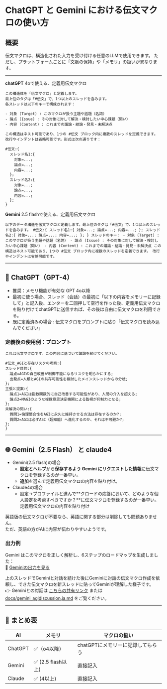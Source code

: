 # ChatGPT と Gemini における伝文マクロの使い方

## 概要

伝文マクロは、構造化された入力を受け付ける任意のLLMで使用できます。
ただし、プラットフォームごとに「文脈の保持」や「メモリ」の扱いが異なります。

---
**chatGPT** 4oで使える、定義用伝文マクロ
~~~
この構造体を「伝文マクロ」と定義します。
最上位のタグは「#伝文」で、1つ以上のスレッドを含みます。
各スレッドは以下のキーで構成されます：

- 対象 (Target) : このマクロが扱う主題や話題（名詞）
- 論点 (Issue) : その対象に対して解決・検討したい中心課題（問い）
- 内容 (Content) : これまでの議論・結論・発見・未解決点

この構造はネスト可能であり、1つの #伝文 ブロック内に複数のスレッドを定義できます。
改行やインデントは省略可能です。形式は次の通りです：

#伝文:{
  スレッド名1:{
    対象=...;
    論点=...;
    内容=...;
  };
  スレッド名2:{
    対象=...;
    論点=...;
    内容=...;
  };
}
~~~
**Gemini** 2.5 flashで使える、定義用伝文マクロ
~~~
以下のデータ構造を伝文マクロと定義します。最上位のタグは「#伝文」で、1つ以上のスレッドを含みます。 #伝文:{ スレッド名1:{ 対象=...; 論点=...; 内容=...; }; スレッド名2:{ 対象=...; 論点=...; 内容=...; }; } スレッドのキー： - 対象 (Target) : このマクロが扱う主題や話題（名詞） - 論点 (Issue) : その対象に対して解決・検討したい中心課題（問い） - 内容 (Content) : これまでの議論・結論・発見・未解決点 この構造はネスト可能であり、1つの #伝文 ブロック内に複数のスレッドを定義できます。 改行やインデントは省略可能です。
~~~
---

## 🧠 ChatGPT（GPT-4）

- 推奨：メモリ機能が有効な GPT 4o以降
- 最初に使う場合、スレッド（会話）の最初に「以下の内容をメモリーに記録して」と記入後、エンターを二回押して空行を作った後、定義用伝文マクロを貼り付けてchatGPTに送信すれば、その後は自由に伝文マクロを利用できる。
- 既に定義済みの場合 : 伝文マクロをプロンプトに貼り「伝文マクロを読み込んでください」

### 定義後の使用例：プロンプト
~~~
これは伝文マクロです。この内容に基づいて議論を続けてください。

#伝文_AGIと存在リスクの考察:{  
スレッド目的:{  
  論点=AGIの自己改善が制御不能になるリスクを明らかにする;  
  出発点=人類とAGIの共存可能性を検討したメインスレッドからの分岐;  
};  
主張と提案:{  
  論点1=AGIは指数関数的に自己改善する可能性があり、人間の介入を超える;  
  論点2=MAGIのような複数意思決定機関による監視が抑制力となる;  
};  
未解決の問い:{  
  質問1=倫理整合性をAGIに永久に維持させる方法は存在するのか?;  
  質問2=AGIは必ずASI（超知能）へ進化するのか、それは不可避か?;  
};  
}  
~~~  
---

## 🌐 Gemini（2.5 Flash） と claude4

- Gemini(2.5 flash)の場合
  - **設定とヘルプ**から**保存するよう Gemini にリクエストした情報**に伝文マクロを登録するのが一番早い。
  - **追加**を選んで定義用伝文マクロの内容を貼り付け。
- Claude4の場合
  - 設定→プロファイルと進んで**クロードの応答において、どのような個人設定を考慮すべきですか？**に伝文マクロを登録するのが一番早い。
    定義用伝文マクロの内容を貼り付け

英語版の伝文マクロが不要なら、英語に関する部分は削除しても問題ありません。  
ただ、英語の方がAIに内容が伝わりやすいようです。


### 出力例

Gemini はこのマクロを正しく解析し、6ステップのロードマップを生成しました：  
🔗 [Geminiの出力を見る](https://g.co/gemini/share/ce95067b8c52)

上のスレッドでGeminiと対話を続けた後にGeminiに対話の伝文マクロ作成を依頼し、できた伝文マクロを新スレッドに貼ってGeminiが理解した様子です。  
👉 Geminiとの対話は [こちらの共有リンク](https://g.co/gemini/share/7bdd9904118c) または [docs/gemini_agidiscussion.ja.md](./gemini_agidiscussion.ja.md) をご覧ください。


---

## 🔧 まとめ表

| AI        | メモリ      | マクロの扱い             | 
|-----------|-------------|--------------------------|
| ChatGPT   | ✅（o4以降） | chatGPTにメモリーに記録してもらう     |
| Gemini    | ✅ (2.5 flash以上)          | 直接記入    | 
| Claude    | ✅ (4以上)          | 直接記入    | 
